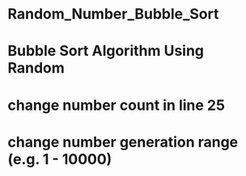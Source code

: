 # Random_Number_Bubble_Sort
# Bubble Sort Algorithm Using Random
# change number count in line 25
# change number generation range (e.g. 1 - 10000)
